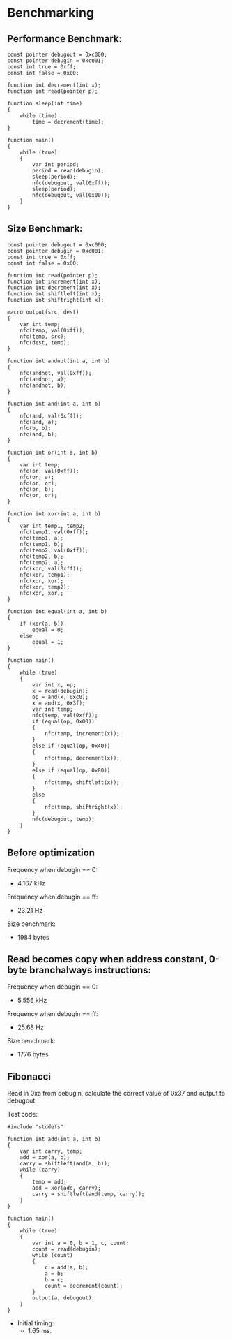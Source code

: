 Benchmarking
============

Performance Benchmark:
---------------

```
const pointer debugout = 0xc000;
const pointer debugin = 0xc001;
const int true = 0xff;
const int false = 0x00;

function int decrement(int x);
function int read(pointer p);

function sleep(int time)
{
    while (time)
        time = decrement(time);
}

function main()
{
    while (true)
    {
        var int period;
        period = read(debugin);
        sleep(period);
        nfc(debugout, val(0xff));
        sleep(period);
        nfc(debugout, val(0x00));
    }
}
```

Size Benchmark:
---------------

```
const pointer debugout = 0xc000;
const pointer debugin = 0xc001;
const int true = 0xff;
const int false = 0x00;

function int read(pointer p);
function int increment(int x);
function int decrement(int x);
function int shiftleft(int x);
function int shiftright(int x);

macro output(src, dest)
{
    var int temp;
    nfc(temp, val(0xff));
    nfc(temp, src);
    nfc(dest, temp);
}

function int andnot(int a, int b)
{
    nfc(andnot, val(0xff));
    nfc(andnot, a);
    nfc(andnot, b);
}

function int and(int a, int b)
{
    nfc(and, val(0xff));
    nfc(and, a);
    nfc(b, b);
    nfc(and, b);
}

function int or(int a, int b)
{
    var int temp;
    nfc(or, val(0xff));
    nfc(or, a);
    nfc(or, or);
    nfc(or, b);
    nfc(or, or);
}

function int xor(int a, int b)
{
    var int temp1, temp2;
    nfc(temp1, val(0xff));
    nfc(temp1, a);
    nfc(temp1, b);
    nfc(temp2, val(0xff));
    nfc(temp2, b);
    nfc(temp2, a);
    nfc(xor, val(0xff));
    nfc(xor, temp1);
    nfc(xor, xor);
    nfc(xor, temp2);
    nfc(xor, xor);
}

function int equal(int a, int b)
{
    if (xor(a, b))
        equal = 0;
    else
        equal = 1;
}

function main()
{
    while (true)
    {
        var int x, op;
        x = read(debugin);
        op = and(x, 0xc0);
        x = and(x, 0x3f);
        var int temp;
        nfc(temp, val(0xff));
        if (equal(op, 0x00))
        {
            nfc(temp, increment(x));
        }
        else if (equal(op, 0x40))
        {
            nfc(temp, decrement(x));
        }
        else if (equal(op, 0x80))
        {
            nfc(temp, shiftleft(x));
        }
        else
        {
            nfc(temp, shiftright(x));
        }
        nfc(debugout, temp);
    }
}
```

Before optimization
-------------------

Frequency when debugin == 0:

- 4.167 kHz

Frequency when debugin == ff:

- 23.21 Hz

Size benchmark:

- 1984 bytes

Read becomes copy when address constant, 0-byte branchalways instructions:
--------------------------------------------------------------------------

Frequency when debugin == 0:

- 5.556 kHz

Frequency when debugin == ff:

- 25.68 Hz

Size benchmark:

- 1776 bytes

Fibonacci
---------

Read in 0xa from debugin, calculate the correct value of 0x37 and output to debugout.

Test code:

```
#include "stddefs"

function int add(int a, int b)
{
    var int carry, temp;
    add = xor(a, b);
    carry = shiftleft(and(a, b));
    while (carry)
    {
        temp = add;
        add = xor(add, carry);
        carry = shiftleft(and(temp, carry));
    }
}

function main()
{
    while (true)
    {
        var int a = 0, b = 1, c, count;
        count = read(debugin);
        while (count)
        {
            c = add(a, b);
            a = b;
            b = c;
            count = decrement(count);
        }
        output(a, debugout);
    }
}
```

- Initial timing:
	- 1.65 ms.


